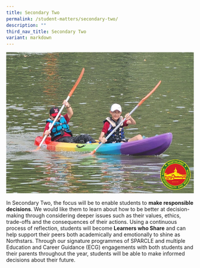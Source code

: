 ```yaml
---
title: Secondary Two
permalink: /student-matters/secondary-two/
description: ""
third_nav_title: Secondary Two
variant: markdown
---
```

![](/images/SPARCLE_1___Secondary_2_Camp_Responsibility.jpg)
<p>In Secondary Two, the focus will be to enable students to&nbsp;<strong>make responsible decisions</strong>. We would like them to learn about how to be better at decision-making through considering deeper issues such as their values, ethics, trade-offs and the consequences of their actions. Using a continuous process of reflection, students will become&nbsp;<strong>Learners who Share</strong>&nbsp;and can help support their peers both academically and emotionally to shine as Northstars. Through our signature programmes of SPARCLE and multiple Education and Career Guidance (ECG) engagements with both students and their parents throughout the year, students will be able to make informed decisions about their future.</p>